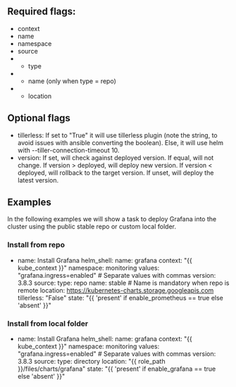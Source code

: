 ## Required flags:

- context
- name
- namespace
- source
- - type
- - name (only when type = repo)
- - location

## Optional flags

- tillerless: If set to "True" it will use tillerless plugin (note the string, to avoid issues with ansible converting the boolean). Else, it will use helm with --tiller-connection-timeout 10.
- version: If set, will check against deployed version. If equal, will not change. If version > deployed, will deploy new version. If version < deployed, will rollback to the target version. If unset, will deploy the latest version.

## Examples

In the following examples we will show a task to deploy Grafana into the cluster using the public stable repo or custom local folder.

### Install from repo
- name: Install Grafana
  helm_shell:
    name: grafana
    context: "{{ kube_context }}"
    namespace: monitoring
    values: "grafana.ingress=enabled" # Separate values with commas
    version: 3.8.3
    source:
      type: repo
      name: stable # Name is mandatory when repo is remote
      location: https://kubernetes-charts.storage.googleapis.com
    tillerless: "False"
    state: "{{ 'present' if enable_prometheus == true else 'absent' }}"

### Install from local folder
- name: Install Grafana
  helm_shell:
    name: grafana
    context: "{{ kube_context }}"
    namespace: monitoring
    values: "grafana.ingress=enabled" # Separate values with commas
    version: 3.8.3
    source:
      type: directory
      location: "{{ role_path }}/files/charts/grafana"
    state: "{{ 'present' if enable_grafana == true else 'absent' }}"

